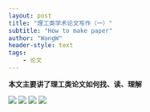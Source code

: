 ```yaml
---
layout: post
title: "理工类学术论文写作（一）"
subtitle: "How to make paper"
author: "WangW"
header-style: text
tags:
    - 论文
---
```


**本文主要讲了理工类论文如何找、读、理解**

![](G:\github\Myblog\img\in-post\2018-12-19\学术论文听课记录.png)
![](G:\github\Myblog\img\in-post\2018-12-19\学术论文听课记录1.png)
![](G:\github\Myblog\img\in-post\2018-12-19\学术论文听课记录2.png)
![](G:\github\Myblog\img\in-post\2018-12-19\学术论文听课记录3.png)